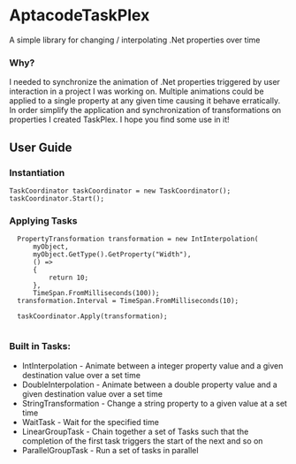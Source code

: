 # AptacodeTaskPlex
A simple library for changing / interpolating .Net properties over time

### Why?
I needed to synchronize the animation of .Net properties triggered by user interaction in a project I was working on. Multiple animations could be applied to a single property at any given time causing it behave erratically. 
In order simplify the application and synchronization of transformations on properties I created TaskPlex.
I hope you find some use in it!

## User Guide

### Instantiation
```
TaskCoordinator taskCoordinator = new TaskCoordinator();
taskCoordinator.Start();
```

### Applying Tasks
```
  PropertyTransformation transformation = new IntInterpolation(
      myObject,
      myObject.GetType().GetProperty("Width"),
      () =>
      {
          return 10;
      },
      TimeSpan.FromMilliseconds(100));
  transformation.Interval = TimeSpan.FromMilliseconds(10);

  taskCoordinator.Apply(transformation);
  
 ```

### Built in Tasks:
- IntInterpolation          - Animate between a integer property value and a given destination value over a set time
- DoubleInterpolation       - Animate between a double property value and a given destination value over a set time
- StringTransformation      - Change a string property to a given value at a set time
- WaitTask                  - Wait for the specified time
- LinearGroupTask           - Chain together a set of Tasks such that the completion of the first task triggers the start of the next and so on
- ParallelGroupTask         - Run a set of tasks in parallel
